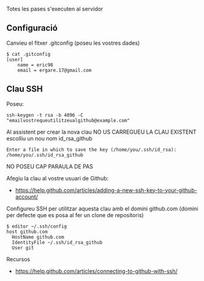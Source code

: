 Totes les pases s'executen al servidor

## Configuració

Canvieu el fitxer .gitconfig (poseu les vostres dades)

```
$ cat .gitconfig 
[user]
	name = eric98
	email = ergare.17@gmail.com
```

## Clau SSH

Poseu:

```
ssh-keygen -t rsa -b 4096 -C "emailvostrequeutilitzeualgithub@example.com"
```

Al assistent per crear la nova clau NO US CARREGUEU LA CLAU EXISTENT escolliu un nou nom id_rsa_github

```
Enter a file in which to save the key (/home/you/.ssh/id_rsa): /home/you/.ssh/id_rsa_github
```

NO POSEU CAP PARAULA DE PAS

Afegiu la clau al vostre usuari de Github:

- https://help.github.com/articles/adding-a-new-ssh-key-to-your-github-account/

Configureu SSH per utilitzar aquesta clau amb el domini github.com (domini per defecte que es posa al fer un clone de repositoris)

```
$ editor ~/.ssh/config 
host github.com
  HostName github.com
  IdentityFile ~/.ssh/id_rsa_github
  User git
```

Recursos
- https://help.github.com/articles/connecting-to-github-with-ssh/
